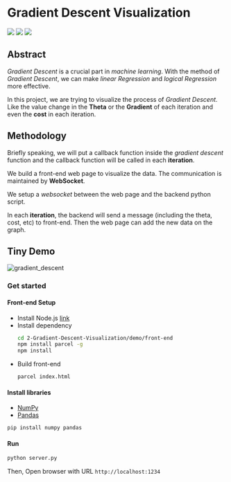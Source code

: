 # Gradient Descent Visualization

 ![](https://img.shields.io/badge/Numpy-1.15.x-brightgreen.svg?style=flat-square) ![](https://img.shields.io/badge/pandas-0.23.4-brightgreen.svg?style=flat-square) ![](https://img.shields.io/badge/websockets-7.0-brightgreen.svg?style=flat-square)

## Abstract

*Gradient Descent* is a crucial part in *machine learning*. With the method of *Gradient Descent*, we can make *linear Regression* and *logical Regression* more effective.

In this project, we are trying to visualize the process of *Gradient Descent*. Like the value change in the **Theta** or the **Gradient** of each iteration and even the **cost** in each iteration.



## Methodology

Briefly speaking, we will put a callback function inside the *gradient descent* function and the callback function will be called in each **iteration**. 

We build a front-end web page to visualize the data. The communication is maintained by **WebSocket**.

We setup a *websocket* between the web page and the backend python script.

In each **iteration**, the backend will send a message (including the theta, cost, etc) to front-end. Then the web page can add the new data on the graph.





## Tiny Demo



![gradient_descent](https://user-images.githubusercontent.com/10103993/48656043-b043f500-ea5a-11e8-8b82-948afc8dec83.gif)

### Get started

#### Front-end Setup

- Install Node.js [link](https://nodejs.org/en/download/current/)
- Install dependency
  ```bash
  cd 2-Gradient-Descent-Visualization/demo/front-end
  npm install parcel -g
  npm install
  ```
- Build front-end
  ```bash
  parcel index.html
  ```

#### Install libraries

- [NumPy](http://www.numpy.org/)
- [Pandas](https://pandas.pydata.org/)

```bash
pip install numpy pandas
```

#### Run 

```bash
python server.py
```

Then, Open browser with URL ``http://localhost:1234``